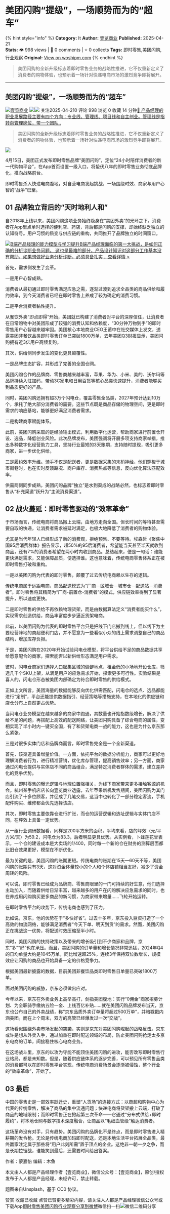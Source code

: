 # 美团闪购“提级”，一场顺势而为的“超车”
{% hint style="info" %}
**Category:** It
**Author:** [壹览商业](https://www.woshipm.com/u/1334507)
**Published:** 2025-04-21  
**Stats:** 👁️ 998 views | 💬 0 comments | ⭐ 0 collects
**Tags:** 即时零售,美团闪购,行业观察
**Original:** [View on woshipm.com](https://www.woshipm.com/it/6207285.html)
{% endhint %}
> 美团闪购的全新升级标志着即时零售业务的战略性推进，它不仅重新定义了消费者的购物体验，也预示着一场针对快递电商市场的激烈竞争即将展开。

---

## 美团闪购“提级”，一场顺势而为的“超车”

[![](https://image.woshipm.com/wp-files/2021/09/jPD1z1eG9vWdrHooZxpf.jpg!/both/72x72)](https://www.woshipm.com/u/1334507)[壹览商业](https://www.woshipm.com/u/1334507) ![](https://static.woshipm.com/tag/1122_1@2x.png)![](https://static.woshipm.com/tag/2105_1@2x.png) 关注2025-04-210 评论 998 浏览 0 收藏 14 分钟[🔗 产品经理的职业发展路径主要有四个方向：专业线、管理线、项目线和自主创业。管理线是指转向管理岗位，带一个团队..](https://ke.qidianla.com/courses/90pm)

> 美团闪购的全新升级标志着即时零售业务的战略性推进，它不仅重新定义了消费者的购物体验，也预示着一场针对快递电商市场的激烈竞争即将展开。

![](https://image.woshipm.com/2025/04/21/07d2dd50-1e51-11f0-b1a0-00163e09d72f.png)

4月15日，美团正式发布即时零售品牌“美团闪购”，定位“24小时陪伴消费者的新一代购物平台”，在App首页设置一级入口，将蛰伏八年的即时零售业务彻底品牌化，推向战略前台。

即时零售杀入快递电商腹地，对自营电商发起挑战，一场围绕时效、商家与用户心智的“战争”已至。

## 01 品牌独立背后的“天时地利人和”

自2018年上线以来，美团闪购这项业务始终隐身在“美团外卖”的光环之下。消费者在App里点单时选择的便利店、药店，背后都是闪购的支撑，却始终缺乏独立的认知符号。用户习惯的质变与供应链的重构，共同推开了品牌独立的时间窗口。

[![](https://image.woshipm.com/2023/08/02/1554eea8-30e3-11ee-88e7-00163e0b5ff3.png)B端产品经理的能力模型与学习提升B端产品经理面临的第一大挑战，是如何正确的分析诊断业务问题。 这也是最难的部分，产品设计知识对这部分工作基本没有帮助，如果想做好业务分析诊断，必须具备扎实 ...查看详情 >](https://ke.qidianla.com/courses/bcpm)

首先，需求侧发生了变革。

一是用户心智成熟。

消费者从最初通过即时零售满足应急之需，逐渐过渡到追求全品类的商品供给和履约效率，到今天消费者已经在即时零售上养成了较为确定的消费习惯。

二是平台消费者黏性提升。

从餐饮外卖“即点即得”开始，美团就已构建了消费者对平台的深厚信任，让消费者在日常购物中对美团形成了较强的消费认知和依赖度，“30分钟万物到手”的即时零售用户心智越来越牢固。美团核心本地商业CEO王莆中在社交媒体上发文，透露美团非餐饮品类即时零售订单已突破1800万单，去年美团Q3财报显示，美团闪购拥有近3亿用户高频复购。

其次，供给侧同步发生的变化更具颠覆性。

一是品牌生态扩容，并形成了完善的全国仓网。

美团闪购合作的品牌商、零售商越来越丰富，苹果、华为、小米、美的、沃尔玛等品牌持续入驻加码，带动3C家电和日用百货等核心品类快速提升，消费者能够买到品质更好的产品。

同时，美团闪购还拥有超3万个闪电仓，覆盖零售全品类，2027年预计达到10万个，承托了绝大部分消费者的需要。这些节点既是商品存储的物理空间，更是即时需求的响应基站，能够更好满足消费者需求。

二是构建商家赋能体系。

此前，美团闪购采取的是经验输出模式，利用数字化运营，帮助商家进行前置仓开设、选品，降低创业风险。此次品牌发布，美团强调将开展多项支持商家举措，推出多种数字化经营助力工具，坚持行业最短的3天账期，支持随时提现，吸引更多商家，进一步优化供给。

三是履约效率升维。骑手不仅是配送者，更是数据采集的末梢神经，他们穿梭于城市街巷时，也在实时反馈路况、商户库存、消费热点等信息，反向优化算法匹配效率。

供需两侧同步成熟，美团闪购品牌“独立”是水到渠成的战略必然，也标志着即时零售从“补充渠道”跃升为“主流消费渠道”。

## 02 战火蔓延：即时零售驱动的“效率革命”

于市场而言，传统电商将商品搬上云端，由地方走向全国。但长时间的等待甚至需要自取的快递，让消费者需求被延时满足，也极大地降低了消费者的购物体验。

尤其是当代年轻人已经形成了新的消费观，拒绝预售、不要等待。埃森哲《聚焦中国95后消费群体》报告显示，超50%的95后消费者，希望能当天甚至半天就收到商品，还有7%的消费者希望在两小时内收到商品。总结起来，便是一句话：谁能更快满足需求，又能保障品质，便选择谁。这也意味着，传统电商零售体系正在被即时零售打破和重构。

一是以美团闪购为代表的即时零售，颠覆了过去传统电商赖以生存的逻辑。

传统电商属于远距电商，商品配送模式为“厂商－区域仓－城市仓－配送站－消费者”。即时零售将其精简为“厂商-前置仓-消费者”的模式，供应链效率得到了显著提升，所以速度更快。

二是即时零售的供给不再依赖物理货架，而是由数据算法定义“消费者能买什么”，实现需求创造供给，商品丰富度步步逼近货架电商。

此前，以美团闪购为代表的即时零售平台只是把线下门店搬到线上，但以线下为主要经营阵地的商超便利门店，并不愿意为一些看似小众的线上需求调整自己的商品结构，增加库存负担。

于是，美团闪购在2020年开始试验闪电仓模型，将平台供给不足的商品数据共享给愿意配合的商家，探索能否以新供给形态满足用户需求。

彼时，闪电仓商家们选择人口密集区域的偏僻地点、租金低的小场地开设仓库，筛选几千个SKU上架，从满足用户的应急需求开始，探索更多可行性。实验结果是喜人的，闪电仓形态被美团内部确定为符合即时零售的供给模式。

正如上文所言，美团海量的数据能够反向优化供需匹配，闪电仓的选点、选品都能进行“定制”，平台还能提供数据指引、经营策略等措施支持，在本地化的供应链和店仓分布上自然更占优势。

当闪电仓业务模型在越来越多的商家中跑通，其数量也开始指数级增长，解决了供给不足的问题，再搭配上高效的配送网络，让美团闪购具备了综合电商的属性，变相实现了半小时内一键买全国，有了和货架电商一战的能力，这也是为什么京东那么紧张。

三是对很多实体门店和品牌商而言，即时零售完全是一个全新渠道。

首先，该渠道具备增量价值。一方面，依托平台的数据分析能力，商家可以更好地理解消费者行为，进行精准营销，优化库存管理，提高销售效率；另一方面，商家通过闪电仓提供与实体店不同的商品组合，满足特定消费者群体的需求，建立差异化的竞争优势。

而且，即时零售的曝光逻辑与地理位置强相关，为线下商家带来更多接触客源的机会。杭州某手机店店长向壹览商业透露，去年苹果新机发售期间，美团闪购为其门店引流了十多位顾客，并促成了几笔交易，这当中也转化了一部分稳定客流，手机配件购买、维修都会优先选择该店。

其次，即时零售主要依靠仓进行扩张，而仓的运营逻辑和选址逻辑与实体门店不同，在坪效上具备一定优势。

从一组行业调研数据看，同样是200平方米的面积，平均来看，店的坪效（元/平方米/天）为59.2，闪电仓为83.3，后者明显更具优势。从实例看，卜蜂莲花曾表示，一个仓的建设成本是大卖场的1/400，同时每一个新的仓在财务的测算层面都比旧仓效果更好，模型在不断优化。

最为关键的是，美团闪购的账期更短。传统电商的账期在15天—60天不等，美团闪购的账期只有3天，这对资金体量较小的个人和个体店铺相当友好，减少了资金周转的风险。

可以说，即时零售已经成为品牌商、零售商眼里的一门可持续的好生意，他们选择主动加入，而随着供给日渐丰富，越来越多的用户在闪购解决应急需求的同时，也在养成用闪购购买更多商品的新习惯，为商家带来增量……飞轮开始运转。

在即时零售平台的攻势下，传统电商也感到了压力。

比如说，京东，他的优势在于“多快好省”。过去十多年，京东投入巨资打造了一个高效的物流网络，能够满足消费者“今天下单、明天到货”的需求。然而，美团闪购正在挑战这一优势，将配送时效压缩至半小时。

同时，美团闪购的扶持政策以及带来的增长吸引到不少商家和品牌，京东“多”“好”也在承压。而且，美团闪购的订单量和增长情况非常迅猛，2024年Q4的日均单量大约是1045万单，同比增速超25%，连续3年保持双位数增长，规模效应让闪购的商品也开始具备一定的价格竞争力。

根据美团最新披露的数据，目前美团非餐饮品类即时零售日单量已突破1800万单。

面对美团闪购的威胁，京东必须做出应对。

今年以来，京东在外卖业务上高举高打，剑指美团腹地：实行“0佣金”商家招募计划、为全职骑手缴纳五险一金、上线百亿补贴……就在美团闪购品牌发布当天，京东也公布自己的外卖战绩，称“京东品质外卖订单量将超过500万单”，并暗戳戳内涵美团。而在上个周末，双方的高管已经爆发过一次“交战”。

这场看似围绕外卖市场发起的突袭，实则是京东对美团闪购崛起的战略反击。京东或许是想从外卖入手，通过加重在即时配送领域的布局，防止美团闪购抢走太多京东电商的订单，间接稳住核心电商业务。

在这场战斗里，京东的以攻为守能不能顶住美团闪购的进攻，能否改写即时零售行业格局，都是未知数。但是，随着供应链体系的逐步完善，可以预见所有零售品类的消费都可以在即时零售平台实现，传统电商消费场景会逐渐被侵蚀，整个行业的“效率革命”，开始了。

## 03 最后

中国的零售史是一部效率跃迁史，重塑“人货场”的连接方式：以商超和购物中心为代表的传统零售，解决了商品的集中流通问题；快递电商将货架搬上云端，打破了商品的地域限制；而即时零售正在掀起第三次革命——它通过“分布式供给+即时履约”，将本地仓网与数字技术深度融合，让商品以“毛细血管级”触达消费者。

这场革命没有对手，只有趋势。美团闪购的品牌化不是终点，而是即时零售进入精耕期的发令枪。无论是传统电商加码即时配送，还是本地生活平台拓展全品类，最终赢家注定属于那些将“用户此刻所需”置于顶点的企业。这绝非一朝一夕之争，而是长期拉锯战，谁能笑到最后，还需要时间给出答案。

作者：蒙嘉怡 编辑：木鱼

本文由人人都是产品经理作者【壹览商业】，微信公众号：【壹览商业】，原创/授权 发布于人人都是产品经理，未经许可，禁止转载。

题图来自Unsplash，基于 CC0 协议。

赞赏 收藏已收藏 点赞已赞更多精彩内容，请关注人人都是产品经理微信公众号或下载App[即时零售](https://www.woshipm.com/tag/%e5%8d%b3%e6%97%b6%e9%9b%b6%e5%94%ae)[美团闪购](https://www.woshipm.com/tag/%e7%be%8e%e5%9b%a2%e9%97%aa%e8%b4%ad)[行业观察](https://www.woshipm.com/tag/%e8%a1%8c%e4%b8%9a%e8%a7%82%e5%af%9f)[分享到微博](https://service.weibo.com/share/share.php?appkey=2775287854&title=美团闪购“提级”，一场顺势而为的“超车”&url=https://www.woshipm.com/it/6207285.html&pic=https://image.woshipm.com/2025/04/21/07d2dd50-1e51-11f0-b1a0-00163e09d72f.png)微信扫一扫![微信二维码](https://api.pwmqr.com/qrcode/create/?url=https://www.woshipm.com/it/6207285.html)分享